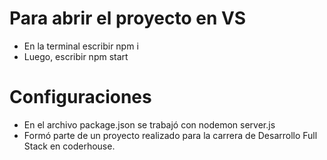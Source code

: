 # Para abrir el proyecto en VS
- En la terminal escribir npm i
- Luego, escribir npm start
# Configuraciones
- En el archivo package.json se trabajó con nodemon server.js
- Formó parte de un proyecto realizado para la carrera de Desarrollo Full Stack en coderhouse.

